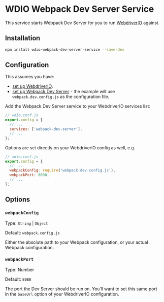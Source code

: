 WDIO Webpack Dev Server Service
======
This service starts Webpack Dev Server for you to run [WebdriverIO](https://webdriver.io/) against.

## Installation

```bash
npm install wdio-webpack-dev-server-service --save-dev
```

## Configuration

This assumes you have:

- [set up WebdriverIO](https://webdriver.io/guide.html).
- [set up Webpack Dev Server](https://webpack.js.org/guides/development/#webpack-dev-server) - the example will use `webpack.dev.config.js` as the configuration file.

Add the Webpack Dev Server service to your WebdriverIO services list:

```js
// wdio.conf.js
export.config = {
  // ...
  services: ['webpack-dev-server'],
  // ...
};
```

Options are set directly on your WebdriverIO config as well, e.g.

```js
// wdio.conf.js
export.config = {
  // ...
  webpackConfig: require('webpack.dev.config.js'),
  webpackPort: 8080,
  // ...
};
```

## Options

### `webpackConfig`
Type: `String` | `Object`

Default: `webpack.config.js`

Either the absolute path to your Webpack configuration, or your actual Webpack configuration.

### `webpackPort`
Type: Number

Default: `8080`

The port the Dev Server should be run on. You'll want to set this same port in the `baseUrl` option of your WebdriverIO configuration.
